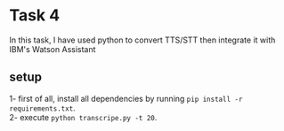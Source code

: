 # Task 4
In this task, I have used python to convert TTS/STT then integrate it with IBM's Watson Assistant

## setup

1- first of all, install all dependencies by running `pip install -r requirements.txt`.  
2- execute `python transcripe.py -t 20`.
